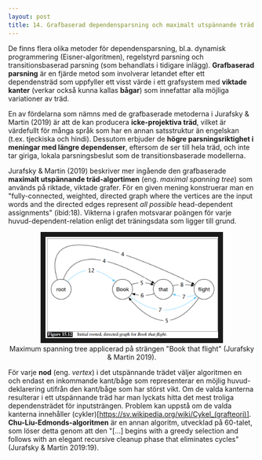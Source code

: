 ```yaml
---
layout: post
title: 14. Grafbaserad dependensparsning och maximalt utspännande träd
---
```


De finns flera olika metoder för dependensparsning, bl.a. dynamisk programmering (Eisner-algoritmen), regelstyrd parsning och transitionsbaserad parsning (som behandlats i tidigare inlägg). **Grafbaserad parsning** är en fjärde metod som involverar letandet efter ett dependensträd som uppfyller ett visst värde i ett grafsystem med **viktade kanter** (verkar också kunna kallas **bågar**) som innefattar alla möjliga variationer av träd. 

En av fördelarna som nämns med de grafbaserade metoderna i Jurafsky & Martin (2019) är att de kan producera **icke-projektiva träd**, vilket är värdefullt för många språk som har en annan satsstruktur än engelskan (t.ex. tjeckiska och hindi). Dessutom erbjuder de **högre parsningsriktighet i meningar med längre dependenser**, eftersom de ser till hela träd, och inte tar giriga, lokala parsningsbeslut som de transitionsbaserade modellerna.       

Jurafsky & Martin (2019) beskriver mer ingående den grafbaserade **maximalt utspännande träd-algortimen** (eng. *maximal spanning tree*) som används på riktade, viktade grafer. För en given mening konstruerar man en "fully-connected, weighted, directed graph where the vertices are the input words and the directed edges represent *all possible* head-dependent assignments" (ibid:18). Vikterna i grafen motsvarar poängen för varje huvud-dependent-relation enligt det träningsdata som ligger till grund. 

<p align="center">
<img src="/images/maximum_spanning_tree.PNG" alt="Riktad graf för strängen Book that flight" width="70%" height="auto" border="10" /> <br>
Maximum spanning tree applicerad på strängen "Book that flight" (Jurafsky & Martin 2019).</p>

För varje **nod** (eng. *vertex*) i det utspännande trädet väljer algoritmen en och endast en inkommande kant/båge som representerar en möjlig huvud-deklarering utifrån den kant/båge som har störst vikt. Om de valda kanterna resulterar i ett utspännande träd har man lyckats hitta det mest troliga dependensträdet för inputsträngen. Problem kan uppstå om de valda kanterna innehåller (cykler)[https://sv.wikipedia.org/wiki/Cykel_(grafteori)]. **Chu-Liu-Edmonds-algoritmen** är en annan algoritm, utvecklad på 60-talet, som löser detta genom att den "[...] begins with a greedy selection and follows with an elegant recursive cleanup phase that eliminates cycles" (Jurafsky & Martin 2019:19).
